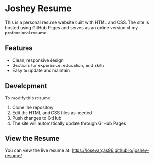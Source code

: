 # Joshey Resume

This is a personal resume website built with HTML and CSS. The site is hosted using GitHub Pages and serves as an online version of my professional resume.

## Features

- Clean, responsive design
- Sections for experience, education, and skills
- Easy to update and maintain

## Development

To modify this resume:

1. Clone the repository
2. Edit the HTML and CSS files as needed
3. Push changes to GitHub
4. The site will automatically update through GitHub Pages

## View the Resume

You can view the live resume at: https://josevargas96.github.io/joshey-resume/